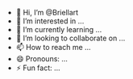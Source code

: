 - 👋 Hi, I’m @Briellart
- 👀 I’m interested in ...
- 🌱 I’m currently learning ...
- 💞️ I’m looking to collaborate on ...
- 📫 How to reach me ...
- 😄 Pronouns: ...
- ⚡ Fun fact: ...

<!---
Briellart/Briellart is a ✨ special ✨ repository because its `README.md` (this file) appears on your GitHub profile.
You can click the Preview link to take a look at your changes.
--->
